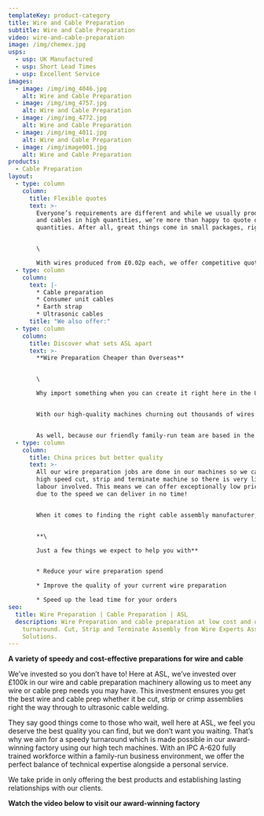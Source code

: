 ```yaml
---
templateKey: product-category
title: Wire and Cable Preparation
subtitle: Wire and Cable Preparation
video: wire-and-cable-preparation
image: /img/chemex.jpg
usps:
  - usp: UK Manufactured
  - usp: Short Lead Times
  - usp: Excellent Service
images:
  - image: /img/img_4046.jpg
    alt: Wire and Cable Preparation
  - image: /img/img_4757.jpg
    alt: Wire and Cable Preparation
  - image: /img/img_4772.jpg
    alt: Wire and Cable Preparation
  - image: /img/img_4011.jpg
    alt: Wire and Cable Preparation
  - image: /img/image001.jpg
    alt: Wire and Cable Preparation
products:
  - Cable Preparation
layout:
  - type: column
    column:
      title: Flexible quotes
      text: >-
        Everyone’s requirements are different and while we usually produce wires
        and cables in high quantities, we’re more than happy to quote on lower
        quantities. After all, great things come in small packages, right? 


        \

        With wires produced from £0.02p each, we offer competitive quotes for all our customers on a wide variety of products. Our machines support a range of processing options so you can find exactly what you need, including wire marking with hot-stamp or inkjet markers.
  - type: column
    column:
      text: |-
        * Cable preparation 
        * Consumer unit cables 
        * Earth strap 
        * Ultrasonic cables
      title: "We also offer:"
  - type: column
    column:
      title: Discover what sets ASL apart
      text: >-
        **Wire Preparation Cheaper than Overseas**


        \

        Why import something when you can create it right here in the UK with very little labour input? While you might think you could get a better deal by taking it overseas, actually, we can guarantee we can compete in this area. 


        With our high-quality machines churning out thousands of wires every day, we can keep our prices extremely low as well as guaranteeing you a fast turnaround. When you outsource abroad, you can also expect higher delivery costs and you aren’t always guaranteed the same quality that you can expect from a local manufacturer. Plus, if you have any problems, it’s much more difficult to resolve these when they’re thousands of miles away in a different time zone. 


        As well, because our friendly family-run team are based in the UK, we’re running on the same time as you and there’s no language barrier to contend with – so we’re here when you need us. So, if you’re thinking about subcontracting your wire preparation overseas, why not get a quote from us first?
  - type: column
    column:
      title: China prices but better quality
      text: >-
        All our wire preparation jobs are done in our machines so we can our
        high speed cut, strip and terminate machine so there is very little
        labour involved. This means we can offer exceptionally low prices and
        due to the speed we can deliver in no time! 


        When it comes to finding the right cable assembly manufacturer, you don’t need to look any further than us. While many businesses believe that outsourcing this type work abroad is cheaper than looking in the UK, this is often a misconception. We offer competitive prices and a fast turnaround, as well as operating in the same time zone as you without any tricky language barriers to content with.  


        **\

        Just a few things we expect to help you with** 


        * Reduce your wire preparation spend

        * Improve the quality of your current wire preparation

        * Speed up the lead time for your orders
seo:
  title: Wire Preparation | Cable Preparation | ASL
  description: Wire Preparation and cable preparation at low cost and on fast
    turnaround. Cut, Strip and Terminate Assembly from Wire Experts Assembly
    Solutions.
---
```

**A variety of speedy and cost-effective preparations for wire and cable**

We’ve invested so you don’t have to! Here at ASL, we’ve invested over £100k in our wire and cable preparation machinery allowing us to meet any wire or cable prep needs you may have. This investment ensures you get the best wire and cable prep whether it be cut, strip or crimp assemblies right the way through to ultrasonic cable welding.

They say good things come to those who wait, well here at ASL, we feel you deserve the best quality you can find, but we don’t want you waiting. That’s why we aim for a speedy turnaround which is made possible in our award-winning factory using our high tech machines. With an IPC A-620 fully trained workforce within a family-run business environment, we offer the perfect balance of technical expertise alongside a personal service. 

We take pride in only offering the best products and establishing lasting relationships with our clients. 

**Watch the video below to visit our award-winning factory**